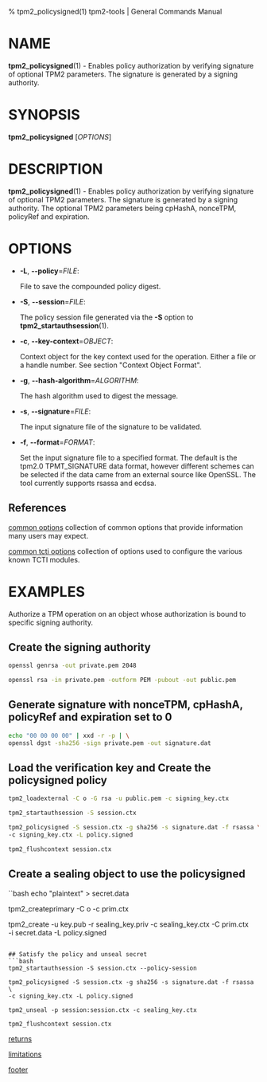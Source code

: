 % tpm2_policysigned(1) tpm2-tools | General Commands Manual

# NAME

**tpm2_policysigned**(1) - Enables policy authorization by verifying signature
of optional TPM2 parameters. The signature is generated by a signing authority.

# SYNOPSIS

**tpm2_policysigned** [*OPTIONS*]

# DESCRIPTION

**tpm2_policysigned**(1) - Enables policy authorization by verifying signature
of optional TPM2 parameters. The signature is generated by a signing authority.
The optional TPM2 parameters being cpHashA, nonceTPM, policyRef and expiration.

# OPTIONS

  * **-L**, **\--policy**=_FILE_:

    File to save the compounded policy digest.

  * **-S**, **\--session**=_FILE_:

    The policy session file generated via the **-S** option to
    **tpm2_startauthsession**(1).

  * **-c**, **\--key-context**=_OBJECT_:

    Context object for the key context used for the operation. Either a file
    or a handle number. See section "Context Object Format".

  * **-g**, **\--hash-algorithm**=_ALGORITHM_:

    The hash algorithm used to digest the message.

  * **-s**, **\--signature**=_FILE_:

    The input signature file of the signature to be validated.

  * **-f**, **\--format**=_FORMAT_:

    Set the input signature file to a specified format. The default is the
    tpm2.0 TPMT_SIGNATURE data format, however different schemes can be selected
    if the data came from an external source like OpenSSL. The tool currently
    supports rsassa and ecdsa.

## References

[common options](common/options.md) collection of common options that provide
information many users may expect.

[common tcti options](common/tcti.md) collection of options used to configure
the various known TCTI modules.

# EXAMPLES

Authorize a TPM operation on an object whose authorization is bound to specific
signing authority.

## Create the signing authority
```bash
openssl genrsa -out private.pem 2048

openssl rsa -in private.pem -outform PEM -pubout -out public.pem
```

## Generate signature with nonceTPM, cpHashA, policyRef and expiration set to 0
```bash
echo "00 00 00 00" | xxd -r -p | \
openssl dgst -sha256 -sign private.pem -out signature.dat
```

## Load the verification key and Create the policysigned policy
```bash
tpm2_loadexternal -C o -G rsa -u public.pem -c signing_key.ctx

tpm2_startauthsession -S session.ctx

tpm2_policysigned -S session.ctx -g sha256 -s signature.dat -f rsassa \
-c signing_key.ctx -L policy.signed

tpm2_flushcontext session.ctx
```

## Create a sealing object to use the policysigned
``bash
echo "plaintext" > secret.data

tpm2_createprimary -C o -c prim.ctx

tpm2_create -u key.pub -r sealing_key.priv -c sealing_key.ctx -C prim.ctx \
-i secret.data -L policy.signed
```

## Satisfy the policy and unseal secret
```bash
tpm2_startauthsession -S session.ctx --policy-session

tpm2_policysigned -S session.ctx -g sha256 -s signature.dat -f rsassa \
-c signing_key.ctx -L policy.signed

tpm2_unseal -p session:session.ctx -c sealing_key.ctx

tpm2_flushcontext session.ctx
```

[returns](common/returns.md)

[limitations](common/policy-limitations.md)

[footer](common/footer.md)
